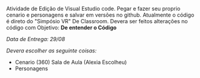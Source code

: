 Atividade de Edição de Visual Estudio code. Pegar e fazer seu proprio cenario e personagens e salvar em versões no github. 
Atualmente o código é direto do "Simpósio VR" De Classroom. Devera ser feitos alterações no código com Objetivo: **De entender o Código**

*Data de Entrega: 29/08*

*Devera escolher as seguinte coisas:*
- Cenario (360) Sala de Aula (Alexia Escolheu)
- Personagens
